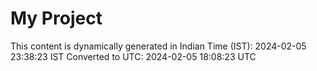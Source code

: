 # My Project

This content is dynamically generated in Indian Time (IST): 2024-02-05 23:38:23 IST
Converted to UTC: 2024-02-05 18:08:23 UTC
